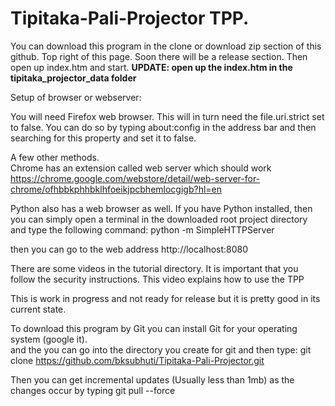 # Tipitaka-Pali-Projector TPP.

You can download this program in the clone or download zip section of this github.  Top right of this page.
Soon there will be a release section.
Then open up index.htm and start.
<B>UPDATE:  open up the index.htm in the tipitaka_projector_data folder</B>


Setup of browser or webserver:

You will need Firefox web browser.  This will in turn need the file.uri.strict set to false.  You can do so by typing about:config in the address bar and then searching for this property and set it to false.  

A few other methods.  
Chrome has an extension called web server which should work
https://chrome.google.com/webstore/detail/web-server-for-chrome/ofhbbkphhbklhfoeikjpcbhemlocgigb?hl=en

Python also has a web browser as well.
If you have Python installed, then you can simply open a terminal in the downloaded root project directory and type the following command:  python -m SimpleHTTPServer

then you can go to the web address http://localhost:8080


There are some videos in the tutorial directory.  It is important that you follow the security instructions.
This video explains how to use the TPP

This is work in progress and not ready for release but it is pretty good in its current state.

To download this program by Git you can install Git for your operating system (google it).  
and the you can go into the directory you create for git and then type:
git clone https://github.com/bksubhuti/Tipitaka-Pali-Projector.git

Then you can get incremental updates (Usually less than 1mb) as the changes occur by typing
git pull --force


